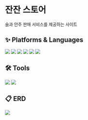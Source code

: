 # 잔잔 스토어
<p>술과 안주 판매 서비스를 제공하는 사이트</p>
<h2>✨ Platforms & Languages</h2>
<div>
  <img src="https://img.shields.io/badge/Java-007396?style=flat&logo=Java&logoColor=white" />
  <img src="https://img.shields.io/badge/HTML5-E34F26?style=flat&logo=HTML5&logoColor=white" />
  <img src="https://img.shields.io/badge/CSS3-1572B6?style=flat&logo=CSS3&logoColor=white" />
  <img src="https://img.shields.io/badge/JavaScript-F7DF1E?style=flat&logo=JavaScript&logoColor=white" />
  <img src="https://img.shields.io/badge/jQuery-0769AD?style=flat&logo=jQuery&logoColor=white" />
  <img src="https://img.shields.io/badge/ORACLE-F80000?style=flat&logo=ORACLE&logoColor=white"/>
</div>
<h2>🛠 Tools</h2>
<div>
  <img src="https://img.shields.io/badge/Eclipse%20IDE-2C2255?style=flat&logo=EclipseIDE&logoColor=white" />
  <img src="https://img.shields.io/badge/Tomcat-F8DC75?style=flat&logo=ApacheTomcat&logoColor=white" />
</div>
<h2>📋 ERD</h2>
<div>
  <img src="https://github.com/vananaHope/JanJan/assets/125250099/15418ef2-1ce9-4698-94ee-a32b852b5f2a">
</div>
